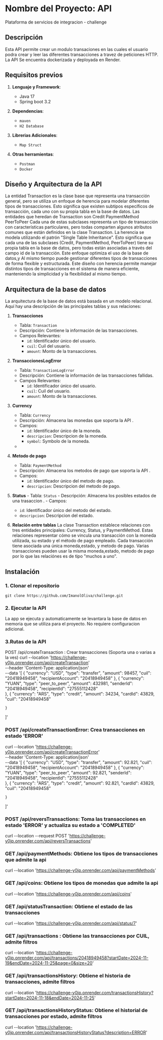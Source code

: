 
# Nombre del Proyecto: API
Plataforma de servicios de integracion - challenge
## Descripción

Esta API  permite crear un modulo transaciones en las cuales el usuario podra crear y leer las diferentes 
transacciones a travez de peticiones HTTP. La API Se encuentra dockerizada y deployada en Render. 

## Requisitos previos

1. **Lenguaje y Framework**:

    - Java 17
    - Spring boot 3.2

2. **Dependencias**:
    - `maven`
    - `H2 Database`

3. **Librerias Adicionales**:
    - `Map Struct`
   
4. **Otras herramientas**:
    - `Postman`
    - `Docker`
## Diseño y Arquitectura de la API
La entidad Transaction es la clase base que representa una transacción general,
pero se utiliza un enfoque de herencia para modelar diferentes tipos de transacciones. 
Esto significa que existen subtipos específicos de transacción, cada uno con su propia tabla en la base de datos. 
Las entidades que heredan de Transaction son Credit PaymentMethod PeerToPeer
Cada una de estas subclases representa un tipo de transacción con características particulares,
pero todas comparten algunos atributos comunes que están definidos en la clase Transaction.
La herencia se modela utilizando el patrón "Single Table Inheritance". 
Esto significa que cada una de las subclases (Credit, PaymentMethod, PeerToPeer)
tiene su propia tabla en la base de datos, pero todas están asociadas a través del campo id de la transacción.
Este enfoque optimiza el uso de la base de datos,y  Al mismo tiempo puede
gestionar diferentes tipos de transacciones de forma flexible y estructurada.
Este diseño con herencia permite manejar distintos tipos de transacciones en el
sistema de manera eficiente, manteniendo la simplicidad y la flexibilidad al mismo tiempo.



## Arquitectura de la base de datos
La arquitectura de la base de datos está basada en un modelo relacional. Aquí hay una descripción de las principales tablas y sus relaciones:

1. **Transacciones**
   - Tabla: `Transaction`
   - Descripción: Contiene la información de las transacciones.
   - Campos Relevantes:
      - `id`: Identificador único del usuario.
      - `cuil`: Cuil del usuario.
      - `amount`: Monto de la transacciones.


2. **TransaccionesLogError**
    - Tabla: `TransactionLogError`
    - Descripción: Contiene la información de las transacciones fallidas.
    - Campos Relevantes:
        - `id`: Identificador único del usuario.
        - `cuil`: Cuil del usuario.
        - `amount`: Monto de la transacciones.

3. **Currency**
   - Tabla: `Currency`
   - Descripción: Almacena las monedas que soporta la API .
   - Campos:
      - `id`: Identificador único de la moneda.
      - `descripcion`: Descripcion de la moneda.
      - `symbol`: Symbolo de la moneda.
   -
3. **Metodo de pago**
    - Tabla: `PaymentMethod`
    - Descripción: Almacena los metodos de pago que soporta la API .
    - Campos:
        - `id`: Identificador único del metodo de pago.
        - `descripcion`: Descripcion del metodo de pago.


4.   **Status**
    - Tabla: `Status`
    - Descripción: Almacena los posibles estados de una trasaccion .
    - Campos:
        - `id`: Identificador único del metodo del estado.
        - `descripcion`: Descripcion del estado.       


5. **Relación entre tablas**
  La clase Transaction establece relaciones con tres entidades principales: Currency, Status, y PaymentMethod. Estas relaciones  representar cómo se 
  vincula una transacción con la moneda utilizada, su estado y el método de pago empleado.
  Cada transacción tiene asociada una única moneda,estado, y metodo de pago.
  Varias transacciones pueden usar la misma moneda,estado, metodo de pago por lo que las relaciónes es de tipo "muchos a uno".

   
## Instalación
### 1. Clonar el repositorio
`git clone https://github.com/ImanolOliva/challenge.git`

### 2. Ejecutar la API
La app se ejecuta y automaticamente
se levantara la base de datos en memoria que se utiliza para el proyecto.
No requiere configuracion adicional. 

### 3.Rutas de la API
POST /api/createTransaction : Crear transacciones (Soporta una o varias a la ves)
curl --location 'https://challenge-y0jp.onrender.com/api/createTransaction' \
--header 'Content-Type: application/json' \
--data '[
{
"currency": "USD",
"type": "transfer",
"amount": 98457,
"cuil": "20418949458",
"recipientAccount": "20418949458"
},
{
"currency": "YUAN",
"type": "peer_to_peer",
"amount": 432981,
"senderId": "20418949458",
"recipientId": "27555112428"   
},
{
"currency": "ARS",
"type": "credit",
"amount": 34234,
"cardId": 43829,
"cuil": "20418949458"

    }
]'
### POST /api/createTransactionError: Crea transacciones en estado 'ERROR'
curl --location 'https://challenge-y0jp.onrender.com/api/createTransactionError' \
--header 'Content-Type: application/json' \
--data '[
{
"currency": "USD",
"type": "transfer",
"amount": 92.821,
"cuil": "20418949458",
"recipientAccount": "20418949458"
},
{
"currency": "YUAN",
"type": "peer_to_peer",
"amount": 92.821,
"senderId": "20418949458",
"recipientId": "27555112428"   
},
{
"currency": "ARS",
"type": "credit",
"amount": 92.821,
"cardId": 43829,
"cuil": "20418949458"

    }
]'
### POST /api/reversTransactions: Toma las transacciones en estado 'ERROR' y actualiza su estado a 'COMPLETED'
curl --location --request POST 'https://challenge-y0jp.onrender.com/api/reversTransactions'


### GET  /api/paymentMethods: Obtiene los tipos de transacciones que admite la api
curl --location 'https://challenge-y0jp.onrender.com/api/paymentMethods'
### GET  /api/coins: Obtiene los tipos de monedas que admite la api
curl --location 'https://challenge-y0jp.onrender.com/api/coins'
### GET  /api/statusTransaction: Obtiene el estado de las transacciones
curl --location 'https://challenge-y0jp.onrender.com/api/status/7'
### GET  /api/transactions : Obtiene las transacciones por CUIL, admite filtros
curl --location 'https://challenge-y0jp.onrender.com/api/transactions/20418949458?startDate=2024-11-19&endDate=2024-11-25&page=0&size=20'
### GET  /api/transactionsHistory: Obtiene el historia de transacciones, admite filtros
curl --location 'https://challenge-y0jp.onrender.com/transactionsHistory?startDate=2024-11-18&endDate=2024-11-25'
### GET  /api/transactionsHistoryStatus: Obtiene el historial de transacciones por estado, admite filtros
curl --location 'https://challenge-y0jp.onrender.com/api/transactionsHistoryStatus?description=ERROR'


